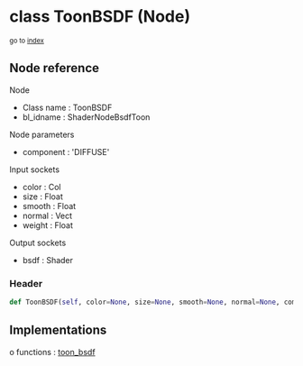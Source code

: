 # class ToonBSDF (Node)

<sub>go to [index](/docs/index.md)</sub>

## Node reference

Node
 - Class name : ToonBSDF
 - bl_idname : ShaderNodeBsdfToon

Node parameters
 - component : 'DIFFUSE'

Input sockets
 - color : Col
 - size : Float
 - smooth : Float
 - normal : Vect
 - weight : Float

Output sockets
 - bsdf : Shader

### Header

``` python
def ToonBSDF(self, color=None, size=None, smooth=None, normal=None, component='DIFFUSE', node_label=None, node_color=None):
```

## Implementations

o functions : [toon_bsdf](/docs/Shader_classes/GLOBAL.md#toon_bsdf)

